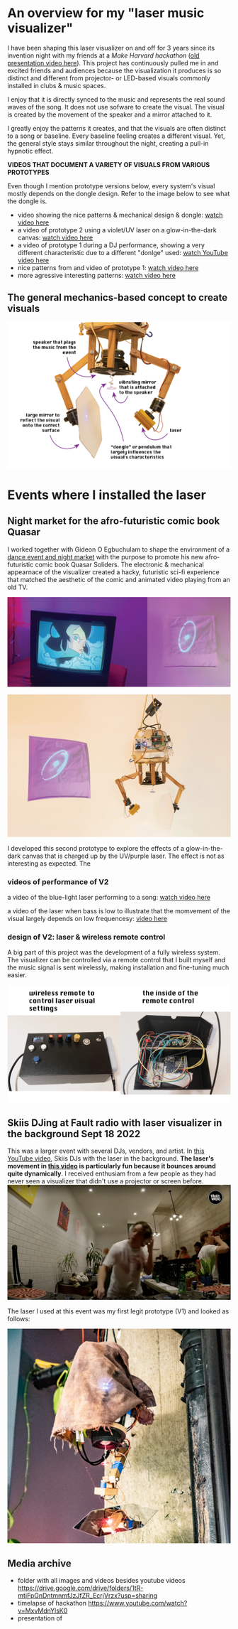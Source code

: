 # An overview for my "laser music visualizer"
I have been shaping this laser visualizer on and off for 3 years since its invention night with my friends at a _Make Harvard hackathon_ ([old presentation video here](https://www.youtube.com/watch?v=FHm0N6WwG0I)). This project has continuously pulled me in and excited friends and audiences because the visualization it produces is so distinct and different from projector- or LED-based visuals commonly installed in clubs & music spaces.  

I enjoy that it is directly synced to the music and represents the real sound waves of the song. It does not use sofware to create the visual. The visual is created by the movement of the speaker and a mirror attached to it.

 I greatly enjoy the patterns it creates, and that the visuals are often distinct to a song or baseline. Every baseline feeling creates a different visual. Yet, the general style stays similar throughout the night, creating a pull-in hypnotic effect.

**VIDEOS THAT DOCUMENT A VARIETY OF VISUALS FROM VARIOUS PROTOTYPES**

Even though I mention prototype versions below, every system's visual mostly depends on the dongle design. Refer to the image below to see what the dongle is.

- video showing the nice patterns & mechanical design & dongle: [watch video here](https://drive.google.com/open?id=10civDd-9JF-H-3Bd6eV9HEJQMKDIcLDG&usp=drive_fs)
- a video of prototype 2 using a violet/UV laser on a glow-in-the-dark canvas: [watch video here](https://drive.google.com/file/d/1l1MZriswP_XaEk1L2y1xKXLuPloSW3ox/view?usp=sharing)
- a video of prototype 1 during a DJ performance, showing a very different characteristic due to a different "donlge" used: [watch YouTube video here](https://www.youtube.com/watch?v=yF6J6Qs61sM)
- nice patterns from and video of prototype 1: [watch video here](https://drive.google.com/open?id=1bYmC6vWL01hWp9DVYv3JUbwNjqFvRZTy&usp=drive_fs)
- more agressive interesting patterns: [watch video here](https://drive.google.com/file/d/1l1MZriswP_XaEk1L2y1xKXLuPloSW3ox/view?usp=sharing)



## The general mechanics-based concept to create visuals
![](../media/ELECYT-LASER-VIZ-A-general-graphics-01.png)


# Events where I installed the laser

## Night market for the afro-futuristic comic book Quasar
I worked together with Gideon O Egbuchulam to shape the environment of a [dance event and night market](https://www.instagram.com/p/CzT37VSL3ri/?img_index=1) with the purpose to promote his new afro-futuristic comic book Quasar Soliders. The  electronic & mechanical appearnace of the visualizer created a hacky, futuristic sci-fi experience that matched the aesthetic of the comic and animated video playing from an old TV. 

![](../media/ELECYT-LASER-VIZ-A-general-graphics-02.png)

![](../media/ELECYT-LASER-VIZ-A-general-graphics-03.png)

I developed this second prototype to explore the effects of a glow-in-the-dark canvas that is charged up by the UV/purple laser. The effect is not as interesting as expected. The 

### videos of performance of V2
a video of the blue-light laser performing to a song: [watch video here](https://drive.google.com/file/d/1l1MZriswP_XaEk1L2y1xKXLuPloSW3ox/view?usp=sharing)

a video of the laser when bass is low to illustrate that the momvement of the visual largely depends on low frequencesy: [video here](https://drive.google.com/file/d/1kzZRIBprKgb_-05AWdPADXQzIdXBEBcN/view?usp=sharing)


### design of V2: laser & wireless remote control

A big part of this project was the development of a fully wireless system. The visualizer can be controlled via a remote control that I built myself and the music signal is sent wirelessly, making installation and fine-tuning much easier. 

![](../media/ELECYT-LASER-VIZ-A-general-graphics-04.png)


## Skiis DJing at Fault radio with laser visualizer in the background Sept 18 2022
This was a larger event with several DJs, vendors, and artist. In [this YouTube video](https://www.youtube.com/watch?v=yF6J6Qs61sM), Skiis DJs with the laser in the background. **The laser's movement in [this video](https://www.youtube.com/watch?v=yF6J6Qs61sM) is particularly fun because it bounces around quite dynamically**. I received enthusiam from a few people as they had never seen a visualizer that didn't use a projector or screen before. 
![](../media/cleanshot_2023-11-06-at-20-38-04@2x.png)

The laser I used at this event was my first legit prototype (V1) and looked as follows:

![](../media/cleanshot_2023-11-06-at-21-01-27@2x.png)



## Media archive


- folder with all images and videos besides youtube videos https://drive.google.com/drive/folders/1tR-mtjFpGnDntmnmfJzJfZR_EcrjVrzx?usp=sharing
- timelapse of hackathon https://www.youtube.com/watch?v=MxvMdnYlsK0
- presentation of 


